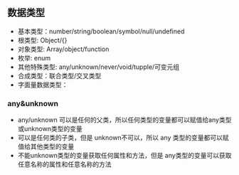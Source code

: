 
## 数据类型


- 基本类型：number/string/boolean/symbol/null/undefined
- 根类型: Object/{}
- 对象类型: Array/object/function
- 枚举: enum
- 其他特殊类型: any/unknown/never/void/tupple/可变元组
- 合成类型：联合类型/交叉类型
- 字面量数据类型：



### any&unknown

- any/unknown 可以是任何的父类，所以任何类型的变量都可以赋值给any类型或unknown类型的变量
- 可以是任何类的子类，但是 unknown不可以，所以 any 类型的变量都可以赋值给其他类型的变量
- 不能unknown类型的变量获取任何属性和方法，但是 any类型的变量可以获取任意名称的属性和任意名称的方法